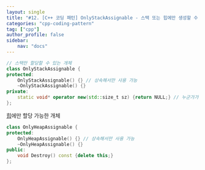```yaml
---
layout: single
title: "#12. [C++ 코딩 패턴] OnlyStackAssignable - 스택 또는 힙에만 생성할 수 있는 개체"
categories: "cpp-coding-pattern"
tag: ["cpp"]
author_profile: false
sidebar: 
    nav: "docs"
---
```


```cpp
// 스택만 할당할 수 있는 개체
class OnlyStackAssignable {
protected: 
    OnlyStackAssignable() {} // 상속해서만 사용 가능
    ~OnlyStackAssignable() {}
private:
    static void* operator new(std::size_t sz) {return NULL;} // 누군가가 접근하면 private여서 컴파일 오류
};
```

[힙](https://tango1202.github.io/classic-cpp-guide/classic-cpp-guide-memory-segment/#%ED%9E%99)에만 할당 가능한 개체

```cpp
class OnlyHeapAssignable {
protected:
    OnlyHeapAssignable() {} // 상속해서만 사용 가능
    ~OnlyHeapAssignable() {}
public:
    void Destroy() const {delete this;}
};
```